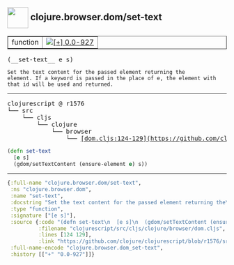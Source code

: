 ## <img width="48px" valign="middle" src="http://i.imgur.com/Hi20huC.png"> clojure.browser.dom/set-text

 <table border="1">
<tr>
<td>function</td>
<td><a href="https://github.com/cljsinfo/api-refs/tree/0.0-927"><img valign="middle" alt="[+] 0.0-927" src="https://img.shields.io/badge/+-0.0--927-lightgrey.svg"></a> </td>
</tr>
</table>

 <samp>
(__set-text__ e s)<br>
</samp>

```
Set the text content for the passed element returning the
element. If a keyword is passed in the place of e, the element with
that id will be used and returned.
```

---

 <pre>
clojurescript @ r1576
└── src
    └── cljs
        └── clojure
            └── browser
                └── <ins>[dom.cljs:124-129](https://github.com/clojure/clojurescript/blob/r1576/src/cljs/clojure/browser/dom.cljs#L124-L129)</ins>
</pre>

```clj
(defn set-text
  [e s]
  (gdom/setTextContent (ensure-element e) s))
```


---

```clj
{:full-name "clojure.browser.dom/set-text",
 :ns "clojure.browser.dom",
 :name "set-text",
 :docstring "Set the text content for the passed element returning the\nelement. If a keyword is passed in the place of e, the element with\nthat id will be used and returned.",
 :type "function",
 :signature ["[e s]"],
 :source {:code "(defn set-text\n  [e s]\n  (gdom/setTextContent (ensure-element e) s))",
          :filename "clojurescript/src/cljs/clojure/browser/dom.cljs",
          :lines [124 129],
          :link "https://github.com/clojure/clojurescript/blob/r1576/src/cljs/clojure/browser/dom.cljs#L124-L129"},
 :full-name-encode "clojure.browser.dom_set-text",
 :history [["+" "0.0-927"]]}

```
